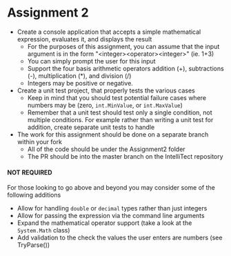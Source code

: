 # Assignment 2

* Create a console application that accepts a simple mathematical expression, evaluates it, and displays the result
  * For the purposes of this assignment, you can assume that the input argument is in the form "&lt;integer&gt;&lt;operator&gt;&lt;integer&gt;" (ie. 1+3)
  * You can simply prompt the user for this input
  * Support the four basis arithmetic operators addition (+), subtractions (-), multiplication (*), and division (/)
  * Integers may be positive or negative.
* Create a unit test project, that properly tests the various cases
  * Keep in mind that you should test potential failure cases where numbers may be (zero, `int.MinValue`, or `int.MaxValue`)
  * Remember that a unit test should test only a single condition, not multiple conditions. For example rather than writing a unit test for addition, create separate unit tests to handle
* The work for this assignment should be done on a separate branch within your fork
  * All of the code should be under the Assignment2 folder
  * The PR should be into the master branch on the IntelliTect repository


#### NOT REQUIRED
For those looking to go above and beyond you may consider some of the following additions

* Allow for handling `double` or `decimal` types rather than just integers
* Allow for passing the expression via the command line arguments
* Expand the mathematical operator support (take a look at the `System.Math` class)
* Add validation to the check the values the user enters are numbers (see TryParse())
